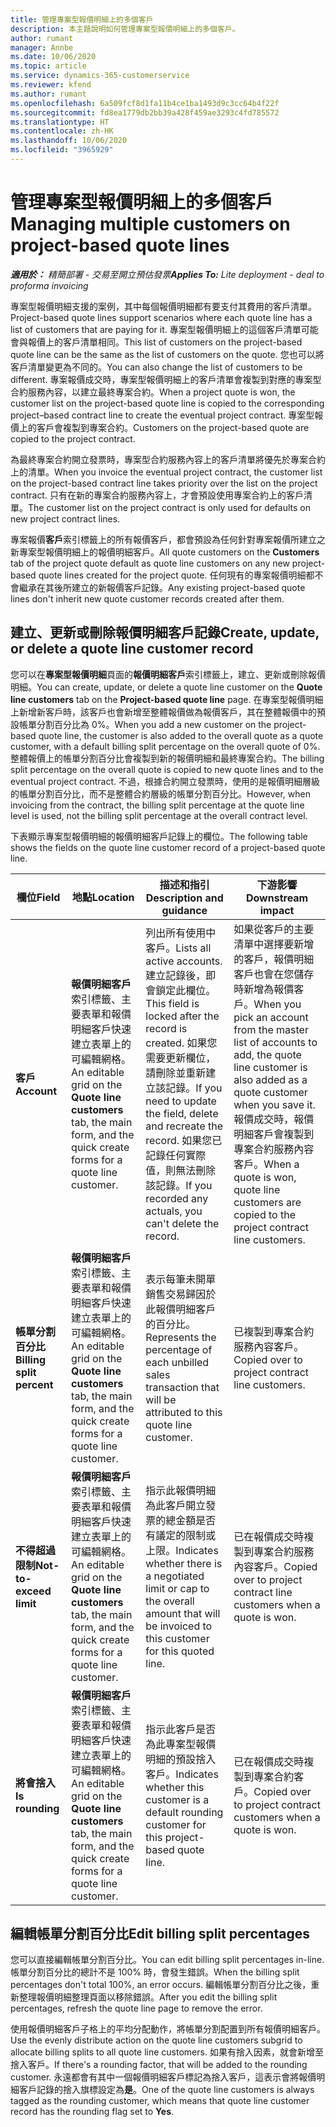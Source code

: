 ```yaml
---
title: 管理專案型報價明細上的多個客戶
description: 本主題說明如何管理專案型報價明細上的多個客戶。
author: rumant
manager: Annbe
ms.date: 10/06/2020
ms.topic: article
ms.service: dynamics-365-customerservice
ms.reviewer: kfend
ms.author: rumant
ms.openlocfilehash: 6a509fcf8d1fa11b4ce1ba1493d9c3cc64b4f22f
ms.sourcegitcommit: fd8ea1779db2bb39a428f459ae3293c4fd785572
ms.translationtype: HT
ms.contentlocale: zh-HK
ms.lasthandoff: 10/06/2020
ms.locfileid: "3965929"
---
```

# <a name="managing-multiple-customers-on-project-based-quote-lines"></a><span data-ttu-id="fe5a6-103">管理專案型報價明細上的多個客戶</span><span class="sxs-lookup"><span data-stu-id="fe5a6-103">Managing multiple customers on project-based quote lines</span></span>

<span data-ttu-id="fe5a6-104">_**適用於：** 精簡部署 - 交易至開立預估發票_</span><span class="sxs-lookup"><span data-stu-id="fe5a6-104">_**Applies To:** Lite deployment - deal to proforma invoicing_</span></span>

<span data-ttu-id="fe5a6-105">專案型報價明細支援的案例，其中每個報價明細都有要支付其費用的客戶清單。</span><span class="sxs-lookup"><span data-stu-id="fe5a6-105">Project-based quote lines support scenarios where each quote line has a list of customers that are paying for it.</span></span> <span data-ttu-id="fe5a6-106">專案型報價明細上的這個客戶清單可能會與報價上的客戶清單相同。</span><span class="sxs-lookup"><span data-stu-id="fe5a6-106">This list of customers on the project-based quote line can be the same as the list of customers on the quote.</span></span> <span data-ttu-id="fe5a6-107">您也可以將客戶清單變更為不同的。</span><span class="sxs-lookup"><span data-stu-id="fe5a6-107">You can also change the list of customers to be different.</span></span> <span data-ttu-id="fe5a6-108">專案報價成交時，專案型報價明細上的客戶清單會複製到對應的專案型合約服務內容，以建立最終專案合約。</span><span class="sxs-lookup"><span data-stu-id="fe5a6-108">When a project quote is won, the customer list on the project-based quote line is copied to the corresponding project–based contract line to create the eventual project contract.</span></span> <span data-ttu-id="fe5a6-109">專案型報價上的客戶會複製到專案合約。</span><span class="sxs-lookup"><span data-stu-id="fe5a6-109">Customers on the project-based quote are copied to the project contract.</span></span>

<span data-ttu-id="fe5a6-110">為最終專案合約開立發票時，專案型合約服務內容上的客戶清單將優先於專案合約上的清單。</span><span class="sxs-lookup"><span data-stu-id="fe5a6-110">When you invoice the eventual project contract, the customer list on the project-based contract line takes priority over the list on the project contract.</span></span> <span data-ttu-id="fe5a6-111">只有在新的專案合約服務內容上，才會預設使用專案合約上的客戶清單。</span><span class="sxs-lookup"><span data-stu-id="fe5a6-111">The customer list on the project contract is only used for defaults on new project contract lines.</span></span>

<span data-ttu-id="fe5a6-112">專案報價**客戶**索引標籤上的所有報價客戶，都會預設為任何針對專案報價所建立之新專案型報價明細上的報價明細客戶。</span><span class="sxs-lookup"><span data-stu-id="fe5a6-112">All quote customers on the **Customers** tab of the project quote default as quote line customers on any new project-based quote lines created for the project quote.</span></span> <span data-ttu-id="fe5a6-113">任何現有的專案報價明細都不會繼承在其後所建立的新報價客戶記錄。</span><span class="sxs-lookup"><span data-stu-id="fe5a6-113">Any existing project-based quote lines don't inherit new quote customer records created after them.</span></span>

## <a name="create-update-or-delete-a-quote-line-customer-record"></a><span data-ttu-id="fe5a6-114">建立、更新或刪除報價明細客戶記錄</span><span class="sxs-lookup"><span data-stu-id="fe5a6-114">Create, update, or delete a quote line customer record</span></span>

<span data-ttu-id="fe5a6-115">您可以在**專案型報價明細**頁面的**報價明細客戶**索引標籤上，建立、更新或刪除報價明細。</span><span class="sxs-lookup"><span data-stu-id="fe5a6-115">You can create, update, or delete a quote line customer on the **Quote line customers** tab on the **Project-based quote line** page.</span></span> <span data-ttu-id="fe5a6-116">在專案型報價明細上新增新客戶時，該客戶也會新增至整體報價做為報價客戶，其在整體報價中的預設帳單分割百分比為 0%。</span><span class="sxs-lookup"><span data-stu-id="fe5a6-116">When you add a new customer on the project-based quote line, the customer is also added to the overall quote as a quote customer, with a default billing split percentage on the overall quote of 0%.</span></span> <span data-ttu-id="fe5a6-117">整體報價上的帳單分割百分比會複製到新的報價明細和最終專案合約。</span><span class="sxs-lookup"><span data-stu-id="fe5a6-117">The billing split percentage on the overall quote is copied to new quote lines and to the eventual project contract.</span></span> <span data-ttu-id="fe5a6-118">不過，根據合約開立發票時，使用的是報價明細層級的帳單分割百分比，而不是整體合約層級的帳單分割百分比。</span><span class="sxs-lookup"><span data-stu-id="fe5a6-118">However, when invoicing from the contract, the billing split percentage at the quote line level is used, not the billing split percentage at the overall contract level.</span></span> 

<span data-ttu-id="fe5a6-119">下表顯示專案型報價明細的報價明細客戶記錄上的欄位。</span><span class="sxs-lookup"><span data-stu-id="fe5a6-119">The following table shows the fields on the quote line customer record of a project-based quote line.</span></span>

| <span data-ttu-id="fe5a6-120">欄位</span><span class="sxs-lookup"><span data-stu-id="fe5a6-120">Field</span></span> | <span data-ttu-id="fe5a6-121">地點</span><span class="sxs-lookup"><span data-stu-id="fe5a6-121">Location</span></span> | <span data-ttu-id="fe5a6-122">描述和指引</span><span class="sxs-lookup"><span data-stu-id="fe5a6-122">Description and guidance</span></span> | <span data-ttu-id="fe5a6-123">下游影響</span><span class="sxs-lookup"><span data-stu-id="fe5a6-123">Downstream impact</span></span> |
| --- | --- | --- | --- |
| <span data-ttu-id="fe5a6-124">**客戶**</span><span class="sxs-lookup"><span data-stu-id="fe5a6-124">**Account**</span></span> | <span data-ttu-id="fe5a6-125">**報價明細客戶**索引標籤、主要表單和報價明細客戶快速建立表單上的可編輯網格。</span><span class="sxs-lookup"><span data-stu-id="fe5a6-125">An editable grid on the **Quote line customers** tab, the main form, and the quick create forms for a quote line customer.</span></span> | <span data-ttu-id="fe5a6-126">列出所有使用中客戶。</span><span class="sxs-lookup"><span data-stu-id="fe5a6-126">Lists all active accounts.</span></span> <span data-ttu-id="fe5a6-127">建立記錄後，即會鎖定此欄位。</span><span class="sxs-lookup"><span data-stu-id="fe5a6-127">This field is locked after the record is created.</span></span> <span data-ttu-id="fe5a6-128">如果您需要更新欄位，請刪除並重新建立該記錄。</span><span class="sxs-lookup"><span data-stu-id="fe5a6-128">If you need to update the field, delete and recreate the record.</span></span> <span data-ttu-id="fe5a6-129">如果您已記錄任何實際值，則無法刪除該記錄。</span><span class="sxs-lookup"><span data-stu-id="fe5a6-129">If you recorded any actuals, you can't delete the record.</span></span> | <span data-ttu-id="fe5a6-130">如果從客戶的主要清單中選擇要新增的客戶，報價明細客戶也會在您儲存時新增為報價客戶。</span><span class="sxs-lookup"><span data-stu-id="fe5a6-130">When you pick an account from the master list of accounts to add, the quote line customer is also added as a quote customer when you save it.</span></span> <span data-ttu-id="fe5a6-131">報價成交時，報價明細客戶會複製到專案合約服務內容客戶。</span><span class="sxs-lookup"><span data-stu-id="fe5a6-131">When a quote is won, quote line customers are copied to the project contract line customers.</span></span> |
| <span data-ttu-id="fe5a6-132">**帳單分割百分比**</span><span class="sxs-lookup"><span data-stu-id="fe5a6-132">**Billing split percent**</span></span> | <span data-ttu-id="fe5a6-133">**報價明細客戶**索引標籤、主要表單和報價明細客戶快速建立表單上的可編輯網格。</span><span class="sxs-lookup"><span data-stu-id="fe5a6-133">An editable grid on the **Quote line customers** tab, the main form, and the quick create forms for a quote line customer.</span></span> | <span data-ttu-id="fe5a6-134">表示每筆未開單銷售交易歸因於此報價明細客戶的百分比。</span><span class="sxs-lookup"><span data-stu-id="fe5a6-134">Represents the percentage of each unbilled sales transaction that will be attributed to this quote line customer.</span></span> | <span data-ttu-id="fe5a6-135">已複製到專案合約服務內容客戶。</span><span class="sxs-lookup"><span data-stu-id="fe5a6-135">Copied over to project contract line customers.</span></span> |
| <span data-ttu-id="fe5a6-136">**不得超過限制**</span><span class="sxs-lookup"><span data-stu-id="fe5a6-136">**Not-to-exceed limit**</span></span> | <span data-ttu-id="fe5a6-137">**報價明細客戶**索引標籤、主要表單和報價明細客戶快速建立表單上的可編輯網格。</span><span class="sxs-lookup"><span data-stu-id="fe5a6-137">An editable grid on the **Quote line customers** tab, the main form, and the quick create forms for a quote line customer.</span></span> | <span data-ttu-id="fe5a6-138">指示此報價明細為此客戶開立發票的總金額是否有議定的限制或上限。</span><span class="sxs-lookup"><span data-stu-id="fe5a6-138">Indicates whether there is a negotiated limit or cap to the overall amount that will be invoiced to this customer for this quoted line.</span></span> | <span data-ttu-id="fe5a6-139">已在報價成交時複製到專案合約服務內容客戶。</span><span class="sxs-lookup"><span data-stu-id="fe5a6-139">Copied over to project contract line customers when a quote is won.</span></span> |
| <span data-ttu-id="fe5a6-140">**將會捨入**</span><span class="sxs-lookup"><span data-stu-id="fe5a6-140">**Is rounding**</span></span> | <span data-ttu-id="fe5a6-141">**報價明細客戶**索引標籤、主要表單和報價明細客戶快速建立表單上的可編輯網格。</span><span class="sxs-lookup"><span data-stu-id="fe5a6-141">An editable grid on the **Quote line customers** tab, the main form, and the quick create forms for a quote line customer.</span></span> | <span data-ttu-id="fe5a6-142">指示此客戶是否為此專案型報價明細的預設捨入客戶。</span><span class="sxs-lookup"><span data-stu-id="fe5a6-142">Indicates whether this customer is a default rounding customer for this project-based quote line.</span></span> | <span data-ttu-id="fe5a6-143">已在報價成交時複製到專案合約客戶。</span><span class="sxs-lookup"><span data-stu-id="fe5a6-143">Copied over to project contract customers when a quote is won.</span></span> |

## <a name="edit-billing-split-percentages"></a><span data-ttu-id="fe5a6-144">編輯帳單分割百分比</span><span class="sxs-lookup"><span data-stu-id="fe5a6-144">Edit billing split percentages</span></span>

<span data-ttu-id="fe5a6-145">您可以直接編輯帳單分割百分比。</span><span class="sxs-lookup"><span data-stu-id="fe5a6-145">You can edit billing split percentages in-line.</span></span> <span data-ttu-id="fe5a6-146">帳單分割百分比的總計不是 100% 時，會發生錯誤。</span><span class="sxs-lookup"><span data-stu-id="fe5a6-146">When the billing split percentages don't total 100%, an error occurs.</span></span> <span data-ttu-id="fe5a6-147">編輯帳單分割百分比之後，重新整理報價明細整理頁面以移除錯誤。</span><span class="sxs-lookup"><span data-stu-id="fe5a6-147">After you edit the billing split percentages, refresh the quote line page to remove the error.</span></span>

<span data-ttu-id="fe5a6-148">使用報價明細客戶子格上的平均分配動作，將帳單分割配置到所有報價明細客戶。</span><span class="sxs-lookup"><span data-stu-id="fe5a6-148">Use the evenly distribute action on the quote line customers subgrid to allocate billing splits to all quote line customers.</span></span> <span data-ttu-id="fe5a6-149">如果有捨入因素，就會新增至捨入客戶。</span><span class="sxs-lookup"><span data-stu-id="fe5a6-149">If there's a rounding factor, that will be added to the rounding customer.</span></span> <span data-ttu-id="fe5a6-150">永遠都會有其中一個報價明細客戶標記為捨入客戶，這表示會將報價明細客戶記錄的捨入旗標設定為**是**。</span><span class="sxs-lookup"><span data-stu-id="fe5a6-150">One of the quote line customers is always tagged as the rounding customer, which means that quote line customer record has the rounding flag set to **Yes**.</span></span> 
